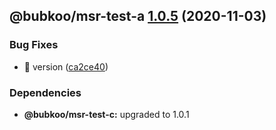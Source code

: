 ## @bubkoo/msr-test-a [1.0.5](https://github.com/bubkoo/monorepo-semantic-release/compare/@bubkoo/msr-test-a@1.0.4...@bubkoo/msr-test-a@1.0.5) (2020-11-03)


### Bug Fixes

* 🐛 version ([ca2ce40](https://github.com/bubkoo/monorepo-semantic-release/commit/ca2ce40dd5f237aced4be1185a0247112089a0b5))





### Dependencies

* **@bubkoo/msr-test-c:** upgraded to 1.0.1

